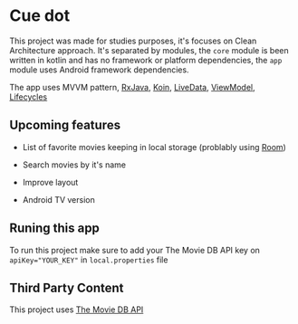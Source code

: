 Cue dot
===================

This project was made for studies purposes, it's focuses on Clean Architecture approach. It's separated by modules, the `core` module is been written in kotlin and has no framework or platform dependencies, the `app` module uses Android framework dependencies.

The app uses MVVM pattern, [RxJava][0], [Koin][1], [LiveData][2], [ViewModel][3], [Lifecycles][4]

[0]: https://github.com/ReactiveX/RxJava
[1]: https://github.com/InsertKoinIO/koin
[2]: https://developer.android.com/topic/libraries/architecture/livedata
[3]: https://developer.android.com/topic/libraries/architecture/viewmodel
[4]: https://developer.android.com/topic/libraries/architecture/lifecycle

Upcoming features
-----------------
* List of favorite movies keeping in local storage (problably using [Room](https://developer.android.com/topic/libraries/architecture/room))
* Search movies by it's name

* Improve layout
* Android TV version

Runing this app
------------------
To run this project make sure to add your The Movie DB API key on `apiKey="YOUR_KEY"` in `local.properties` file

Third Party Content
-------------------
This project uses [The Movie DB API](https://www.themoviedb.org)
